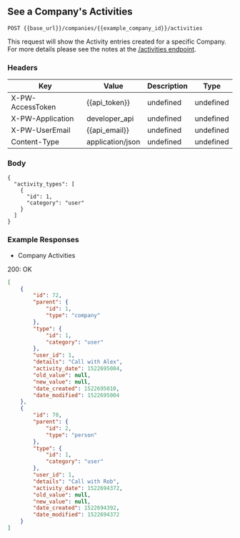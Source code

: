 ## See a Company's Activities

```POST {{base_url}}/companies/{{example_company_id}}/activities```

This request will show the Activity entries created for a specific Company. For more details please see the notes at the [/activities endpoint](https://dev.prosperworks.com).

### Headers

Key | Value | Description | Type
--- | --- | --- | ---
X-PW-AccessToken | {{api_token}} | undefined | undefined
X-PW-Application | developer_api | undefined | undefined
X-PW-UserEmail | {{api_email}} | undefined | undefined
Content-Type | application/json | undefined | undefined
### Body

```
{
  "activity_types": [
    {
      "id": 1,
      "category": "user"
    }
  ]
}
```
### Example Responses

- Company Activities

200: OK
```json
[
    {
        "id": 72,
        "parent": {
            "id": 1,
            "type": "company"
        },
        "type": {
            "id": 1,
            "category": "user"
        },
        "user_id": 1,
        "details": "Call with Alex",
        "activity_date": 1522695004,
        "old_value": null,
        "new_value": null,
        "date_created": 1522695010,
        "date_modified": 1522695004
    },
    {
        "id": 70,
        "parent": {
            "id": 2,
            "type": "person"
        },
        "type": {
            "id": 1,
            "category": "user"
        },
        "user_id": 1,
        "details": "Call with Rob",
        "activity_date": 1522694372,
        "old_value": null,
        "new_value": null,
        "date_created": 1522694392,
        "date_modified": 1522694372
    }
]
```